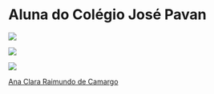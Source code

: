 # Aluna do Colégio José Pavan

![](https://i.pinimg.com/236x/f4/d6/fa/f4d6fa417278e6001104611163d494f8.jpg)

![](https://i.pinimg.com/originals/d6/82/ed/d682ed27d6556f2d5d407188bd7065ad.png)

![](https://i.pinimg.com/originals/e8/e4/41/e8e441141f064f33160c5e70cfe23375.jpg)


[Ana Clara Raimundo de Camargo](mailt:raimundoanaclara8@gmail.com)
